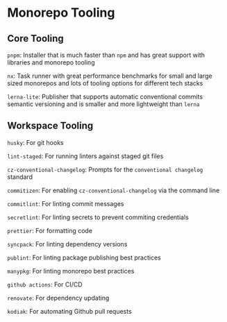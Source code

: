 # Monorepo Tooling

## Core Tooling

`pnpm`: Installer that is much faster than `npm` and has great support with libraries and monorepo tooling

`nx`: Task runner with great performance benchmarks for small and large sized monorepos and lots of tooling options for different tech stacks

`lerna-lite`: Publisher that supports automatic conventional commits semantic versioning and is smaller and more lightweight than `lerna`

## Workspace Tooling

`husky`: For git hooks

`lint-staged`: For running linters against staged git files

`cz-conventional-changelog`: Prompts for the `conventional changelog` standard

`commitizen`: For enabling `cz-conventional-changelog` via the command line

`commitlint`: For linting commit messages

`secretlint`: For linting secrets to prevent commiting credentials

`prettier`: For formatting code

`syncpack`: For linting dependency versions

`publint`: For linting package publishing best practices

`manypkg`: For linting monorepo best practices

`github actions`: For CI/CD

`renovate`: For dependency updating

`kodiak`: For automating Github pull requests
